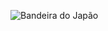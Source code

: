 ![Bandeira do Japão](https://drive.google.com/file/d/1kpHNZ8BUw3q-O-CSFh5IOxP5RZLSLsHI/view?usp=sharing)
